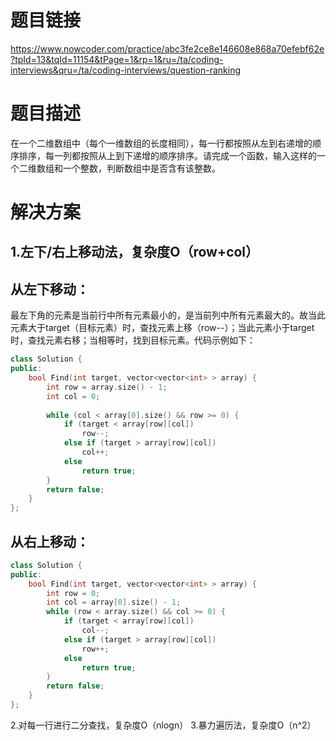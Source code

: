 题目链接
===
  https://www.nowcoder.com/practice/abc3fe2ce8e146608e868a70efebf62e?tpId=13&tqId=11154&tPage=1&rp=1&ru=/ta/coding-interviews&qru=/ta/coding-interviews/question-ranking

题目描述
===
在一个二维数组中（每个一维数组的长度相同），每一行都按照从左到右递增的顺序排序，每一列都按照从上到下递增的顺序排序。请完成一个函数，输入这样的一个二维数组和一个整数，判断数组中是否含有该整数。

解决方案
===
1.左下/右上移动法，复杂度O（row+col）
---
从左下移动：
---
最左下角的元素是当前行中所有元素最小的，是当前列中所有元素最大的。故当此元素大于target（目标元素）时，查找元素上移（row--）；当此元素小于target时，查找元素右移；当相等时，找到目标元素。代码示例如下：
```cpp
class Solution {
public:
    bool Find(int target, vector<vector<int> > array) {
        int row = array.size() - 1;
        int col = 0;
        
        while (col < array[0].size() && row >= 0) {
            if (target < array[row][col])
                row--;
            else if (target > array[row][col])
                col++;
            else
                return true;
        }
        return false;
    }
};
```


从右上移动：
---
```cpp
class Solution {
public:
    bool Find(int target, vector<vector<int> > array) {
        int row = 0;
        int col = array[0].size() - 1;
        while (row < array.size() && col >= 0) {
            if (target < array[row][col])
                col--;
            else if (target > array[row][col])
                row++;
            else
                return true;
        }
        return false;
    }
};
```
2.对每一行进行二分查找，复杂度O（nlogn）
3.暴力遍历法，复杂度O（n^2）
